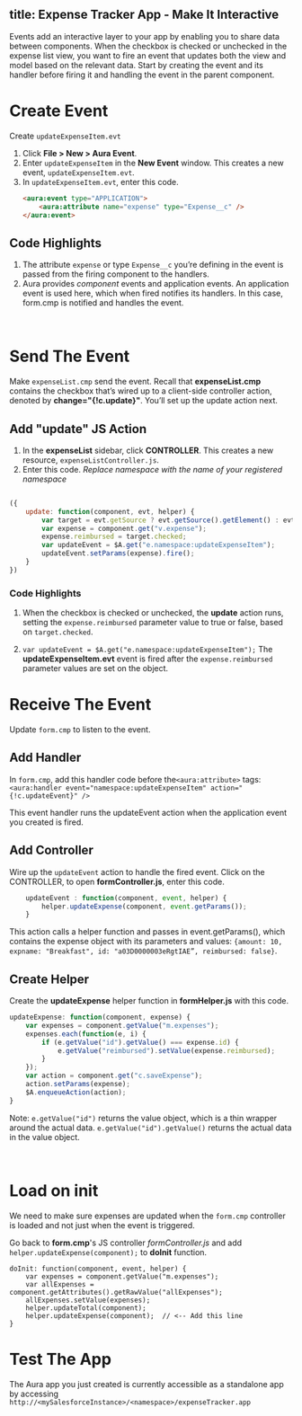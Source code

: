 title: Expense Tracker App -  Make It Interactive
---
Events add an interactive layer to your app by enabling you to share data between components. When the checkbox is checked or unchecked in the expense list view, you want to fire an event that updates both the view and model based on the relevant
data.
Start by creating the event and its handler before firing it and handling the event in the parent component.

# Create Event

Create `updateExpenseItem.evt`

1. Click **File > New > Aura Event**.
2. Enter `updateExpenseItem` in the **New Event** window. This creates a new event, `updateExpenseItem.evt`.
3. In `updateExpenseItem.evt`, enter this code.
	``` html
	<aura:event type="APPLICATION">
		<aura:attribute name="expense" type="Expense__c" />
	</aura:event>
	```
## Code Highlights

1. The attribute `expense` or type `Expense__c` you’re defining in the event is passed from the firing component to the handlers.
2. Aura provides *component* events and application events. An application event is used here, which when fired notifies its handlers. In this case, form.cmp is notified and handles the event.
<br/>

# Send The Event

Make `expenseList.cmp` send the event. Recall that **expenseList.cmp** contains the checkbox that’s wired up to a client-side controller action, denoted by **change="{!c.update}"**. You’ll set up the update action next.

## Add "update" JS Action

1. In the **expenseList** sidebar, click **CONTROLLER**. This creates a new resource, `expenseListController.js`.
2. Enter this code.
*Replace namespace with the name of your registered namespace*
	
``` JavaScript

({
	update: function(component, evt, helper) {
		var target = evt.getSource ? evt.getSource().getElement() : evt.target;
		var expense = component.get("v.expense");
		expense.reimbursed = target.checked;
		var updateEvent = $A.get("e.namespace:updateExpenseItem");
		updateEvent.setParams(expense).fire();
	}
})
```

### Code Highlights

1. When the checkbox is checked or unchecked, the **update** action runs, setting the `expense.reimbursed` parameter value to true or false, based on `target.checked`. 

2. `var updateEvent = $A.get("e.namespace:updateExpenseItem");`
 The **updateExpenseItem.evt** event is fired after the `expense.reimbursed` parameter
values are set on the object.

# Receive The Event

Update `form.cmp` to listen to the event.

## Add Handler

In `form.cmp`, add this handler code before the`<aura:attribute>` tags:
`<aura:handler event="namespace:updateExpenseItem" action="{!c.updateEvent}" />`

This event handler runs the updateEvent action when the application event you created is fired.

## Add Controller

Wire up the `updateEvent` action to handle the fired event. Click on the CONTROLLER, to open **formController.js**, enter this code.

``` javascript
	updateEvent : function(component, event, helper) {
		helper.updateExpense(component, event.getParams());
	}
```
This action calls a helper function and passes in event.getParams(), which contains the expense object with its parameters and values: `{amount: 10, expname: "Breakfast", id: "a03D0000003eRgtIAE”, reimbursed:
false}`.

## Create Helper

Create the **updateExpense** helper function in **formHelper.js** with this code.

``` javascript
updateExpense: function(component, expense) {
	var expenses = component.getValue("m.expenses");
	expenses.each(function(e, i) {
		if (e.getValue("id").getValue() === expense.id) {
			e.getValue("reimbursed").setValue(expense.reimbursed);
		}
	});
	var action = component.get("c.saveExpense");
	action.setParams(expense);
	$A.enqueueAction(action);
}
```


Note: `e.getValue("id")` returns the value object, which is a thin wrapper around the actual data. `e.getValue("id").getValue()` returns the actual data in the value object.

<br>

# Load on init

We need to make sure expenses are updated when the `form.cmp` controller is loaded and not just when the event is triggered.

Go back to **form.cmp**'s JS controller *formController.js* and add `helper.updateExpense(component);` to **doInit** function. 
```
doInit: function(component, event, helper) {
	var expenses = component.getValue("m.expenses");
	var allExpenses = component.getAttributes().getRawValue("allExpenses");
	allExpenses.setValue(expenses);
	helper.updateTotal(component);
	helper.updateExpense(component);  // <-- Add this line
}

```

# Test The App

The Aura app you just created is currently accessible as a standalone app by accessing
`http://<mySalesforceInstance>/<namespace>/expenseTracker.app`
